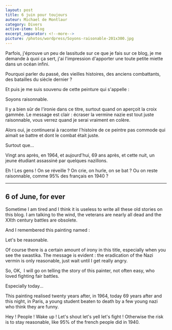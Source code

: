 ```yaml
---
layout: post
title: 6 juin pour toujours
auteur: Michael de Montlaur
category: Divers
active-item: blog
excerpt_separator: <!--more-->
picture: /photos/wordpress/Soyons-raisonable-201x300.jpg
---
```

Parfois, j'éprouve un peu de lassitude sur ce que je fais sur ce blog, je me demande à quoi ça sert, j'ai l'impression d'apporter une toute petite miette dans un océan infini.

Pourquoi parler du passé, des vieilles histoires, des anciens combattants, des batailles du siècle dernier ?

<!--more-->

Et puis je me suis souvenu de cette peinture qui s'appelle :

Soyons raisonnable.

Il y a bien sûr de l'ironie dans ce titre, surtout quand on aperçoit la croix gammée. Le message est clair : écraser la vermine nazie est tout juste raisonnable, vous verrez quand je serai vraiment en colère.

Alors oui, je continuerai à raconter l'histoire de ce peintre pas commode qui aimait se battre et dont le combat était juste.

Surtout que...

Vingt ans après, en 1964, et aujourd'hui, 69 ans après, et cette nuit, un jeune étudiant assassiné par quelques nazillons.

Eh ! Les gens ! On se réveille ? On crie, on hurle, on se bat ? Ou on reste raisonnable, comme 95% des français en 1940 ?

---

## 6 of June, for ever

Sometime I am tired and I think it is useless to write all these old stories on this blog. I am talking to the wind, the veterans are nearly all dead and the XXth century battles are obsolete.

And I remembered this painting named :

Let's be reasonable.

Of course there is a certain amount of irony in this title, especially when you see the swastika. The message is evident : the eradication of the Nazi vermin is only reasonable, just wait until I get really angry.

So, OK,  I will go on telling the story of this painter, not often easy, who loved fighting fair battles.

Especially today...

This painting realised twenty years after, in 1964, today 69 years after and this night, in Paris, a young student beaten to death by a few young nazi who think they are funny.

Hey ! People ! Wake up ! Let's shout let's yell let's fight ! Otherwise the risk is to stay reasonable, like 95% of the french people did in 1940.
